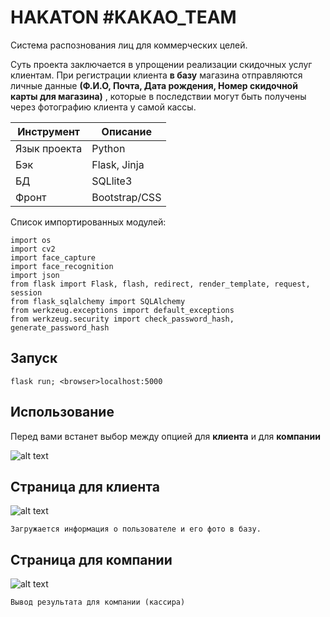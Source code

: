 # HAKATON #KAKAO_TEAM

Система распознования лиц для коммерческих целей.


Суть проекта заключается в упрощении реализации скидочных услуг клиентам. При регистрации клиента **в базу** магазина отправляются личные данные **(Ф.И.О, Почта, Дата рождения, Номер скидочной карты для магазина)** , которые в последствии могут быть получены через фотографию клиента у самой кассы.


| Инструмент | Описание |
| --- | --- |
| Язык проекта | Python |
| Бэк | Flask, Jinja |
| БД | SQLlite3 |
| Фронт | Bootstrap/CSS |

Список импортированных модулей:

```
import os
import cv2
import face_capture
import face_recognition
import json
from flask import Flask, flash, redirect, render_template, request, session
from flask_sqlalchemy import SQLAlchemy
from werkzeug.exceptions import default_exceptions
from werkzeug.security import check_password_hash, generate_password_hash
```


## Запуск
```
flask run; <browser>localhost:5000
```
##  Использование

Перед вами встанет выбор между опцией для **клиента** и для **компании**

![alt text](INDEX.png)

##  Страница для клиента

![alt text](REG.png) 
  
```
Загружается информация о пользователе и его фото в базу.
```
##  Страница для компании

![alt text](COMPANY.png) 
  
```
Вывод результата для компании (кассира)
```

  

